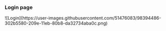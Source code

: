 <h3>Login page</h3>
![Login](https://user-images.githubusercontent.com/51476083/98394486-302b5580-209e-11eb-80b8-da32734aba0c.png)
